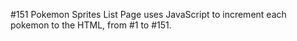 #151 Pokemon Sprites List
Page uses JavaScript to increment each pokemon to the HTML, from #1 to #151.
